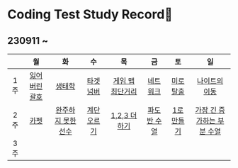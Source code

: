 # Coding Test Study Record📖
## 230911 ~
| |월|화|수|목|금|토|일 |
|:-:|:-:|:-:|:-:|:-:|:-:|:-:|:-:|
|1주|[잃어버린 괄호](./contents/1week-1.md) | [생태학](./contents/1week-2.md) | [타겟넘버](./contents/1week-3.md) | [게임 맵 최단거리](./contents/1week-4.md) | [네트워크](./contents/1week-5.md) | [미로 탈출](./contents/1week-6.md) | [나이트의 이동](./contents/1week-7.md)
|2주| [카펫](./contents/2week-1.md) |[완주하지 못한 선수](./contents/2week-2.md) | [계단 오르기](./contents/2week-3.md) |[1,2,3 더하기](./contents/2week-4.md) |[파도반 수열](./contents/2week-5.md) | [1로 만들기](./contents/2week-6.md) | [가장 긴 증가하는 부분 수열](./contents/2week-7.md) 
|3주|

